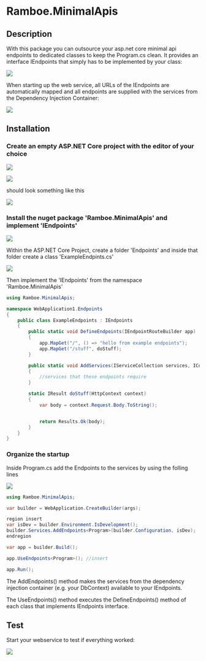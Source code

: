 # Ramboe.MinimalApis

## Description  

With this package you can outsource your asp.net core minimal api endpoints to dedicated classes to keep the Program.cs clean. It provides an interface IEndpoints that simply has to be implemented by your class:  

![](https://raw.githubusercontent.com/ramboe/Ramboe.MinimalApis/193065fec7b6f68139cd3a433abfa8583a2a3240/images/nE_iGpqYP4.png)  

When starting up the web service, all URLs of the IEndpoints are automatically mapped and all endpoints are supplied with the services from the Dependency Injection Container:  

![](https://raw.githubusercontent.com/ramboe/Ramboe.MinimalApis/193065fec7b6f68139cd3a433abfa8583a2a3240/images/Ag2gdzqsA5.png)

## Installation  

### Create an empty ASP.NET Core project with the editor of your choice  

![](https://raw.githubusercontent.com/ramboe/Ramboe.MinimalApis/193065fec7b6f68139cd3a433abfa8583a2a3240/images/mi-3zx8dxW.png)  

![](https://raw.githubusercontent.com/ramboe/Ramboe.MinimalApis/193065fec7b6f68139cd3a433abfa8583a2a3240/images/xgU88E7158.png)  

should look something like this  

![](https://raw.githubusercontent.com/ramboe/Ramboe.MinimalApis/193065fec7b6f68139cd3a433abfa8583a2a3240/images/xvn0jg9XSj.png)  

### Install the nuget package 'Ramboe.MinimalApis' and implement 'IEndpoints'  

![](https://raw.githubusercontent.com/ramboe/Ramboe.MinimalApis/193065fec7b6f68139cd3a433abfa8583a2a3240/images/Aj1dYz0uQQ.png)  

Within the ASP.NET Core Project, create a folder 'Endpoints' and inside that folder create a class 'ExampleEndpints.cs'  

![](https://raw.githubusercontent.com/ramboe/Ramboe.MinimalApis/193065fec7b6f68139cd3a433abfa8583a2a3240/images/xvn0jg9XSj.png)  

Then implement the 'IEndpoints' from the namespace 'Ramboe.MinimalApis'  

```c#
using Ramboe.MinimalApis;

namespace WebApplication1.Endpoints
{
    public class ExampleEndpoints : IEndpoints
    {
        public static void DefineEndpoints(IEndpointRouteBuilder app)
        {
            app.MapGet("/", () => "hello from example endpoints");
            app.MapGet("/stuff", doStuff);
        }

        public static void AddServices(IServiceCollection services, IConfiguration configuration, bool isDev)
        {
            //services that these endpoints require
        }

        static IResult doStuff(HttpContext context)
        {
            var body = context.Request.Body.ToString();


            return Results.Ok(body);
        }
    }
}
```  

### Organize the startup  

Inside Program.cs add the Endpoints to the services by using the folling lines  

![](https://raw.githubusercontent.com/ramboe/Ramboe.MinimalApis/193065fec7b6f68139cd3a433abfa8583a2a3240/images/Ag2gdzqsA5.png)  

```c#
using Ramboe.MinimalApis;

var builder = WebApplication.CreateBuilder(args);

region insert
var isDev = builder.Environment.IsDevelopment();
builder.Services.AddEndpoints<Program>(builder.Configuration, isDev);
endregion

var app = builder.Build();

app.UseEndpoints<Program>(); //insert

app.Run();
```  

The AddEndpoints() method makes the services from the dependency injection container (e.g. your DbContext) available to your IEndpoints.  

The UseEndpoints() method executes the DefineEndpoints() method of each class that implements IEndpoints interface.  

## Test  

Start your webservice to test if everything worked:  

![](https://raw.githubusercontent.com/ramboe/Ramboe.MinimalApis/193065fec7b6f68139cd3a433abfa8583a2a3240/images/iHDQ2AKdFF.png)  
